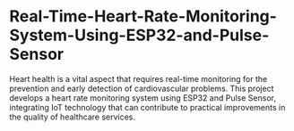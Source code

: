 # Real-Time-Heart-Rate-Monitoring-System-Using-ESP32-and-Pulse-Sensor
Heart health is a vital aspect that requires real-time monitoring for the prevention and early detection of cardiovascular problems. This project develops a heart rate monitoring system using ESP32 and Pulse Sensor, integrating IoT technology that can contribute to practical improvements in the quality of healthcare services.
